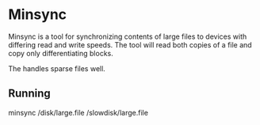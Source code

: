 # Minsync

Minsync is a tool for synchronizing contents of large files to devices with differing read and write speeds.
The tool will read both copies of a file and copy only differentiating blocks.

The handles sparse files well.

## Running

minsync /disk/large.file /slowdisk/large.file


